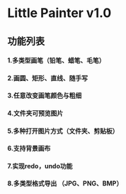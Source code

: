 # Little Painter v1.0
## **功能列表**

#### 1.多类型画笔（铅笔、蜡笔、毛笔）
#### 2.画圆、矩形、直线、随手写
#### 3.任意改变画笔颜色与粗细
#### 4.文件夹可预览图片
#### 5.多种打开图片方式（文件夹、剪贴板）
#### 6.支持背景画布
#### 7.实现redo，undo功能
#### 8.多类型格式导出 （JPG、PNG、BMP）





